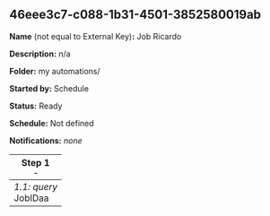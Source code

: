 ## 46eee3c7-c088-1b31-4501-3852580019ab

**Name** (not equal to External Key)**:** Job Ricardo

**Description:** n/a

**Folder:** my automations/

**Started by:** Schedule

**Status:** Ready

**Schedule:** Not defined

**Notifications:** _none_


| Step 1<br>_<small>-</small>_ |
| --- |
| _1.1: query_<br>JobIDaa |
